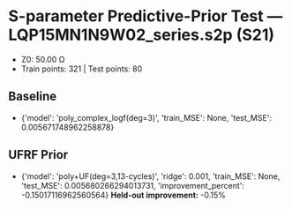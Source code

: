# S-parameter Predictive-Prior Test — LQP15MN1N9W02_series.s2p (S21)
- Z0: 50.00 Ω
- Train points: 321  |  Test points: 80

## Baseline
- {'model': 'poly_complex_logf(deg=3)', 'train_MSE': None, 'test_MSE': 0.005671748962258878}

## UFRF Prior
- {'model': 'poly+UF(deg=3,13-cycles)', 'ridge': 0.001, 'train_MSE': None, 'test_MSE': 0.005680266294013731, 'improvement_percent': -0.15017116962560564}
**Held-out improvement:** -0.15%